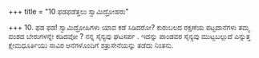 +++
title = "10 ಫಡಫಡೆತ್ತಲು ಸ್ವಾಮಿದ್ರೋಹರು"

+++
10. ಫಡ ಫಡ! ಸ್ವಾಮಿದ್ರೋಹಿಗಳು ಯಾವ ಕಡೆ ಸಿಡಿದರೋ? ಕುರುಬಲದ ರಕ್ಷಣೆಯ ಪಟ್ಟದಾನೆಗಳು ತಮ್ಮ ವಂಶದ ಬೇರುಗಳನ್ನೇ ಕಡಿದವೋ ? ನನ್ನ ಸೈನ್ಯವು ಘಟಸರ್ಪ . ಇದನ್ನು ಪಾಂಡವರ ಸೈನ್ಯವು ಮುಟ್ಟಬಲ್ಲುದೆ ಎನ್ನುತ್ತ ಕ್ಷೇಮಧೂರ್ತಿಯು ಸಾವಿರ ಆನೆಗಳೊಂದಿಗೆ ಶತ್ರುಸೇನೆಯನ್ನು ತಡೆದು ನಿಂತನು.